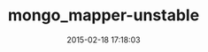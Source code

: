 ---
layout: post
title:  "mongo_mapper-unstable"
repo:   "jnunemaker/mongomapper"
date:   2015-02-18 17:18:03
gemurl: http://github.com/jnunemaker/mongomapper
---